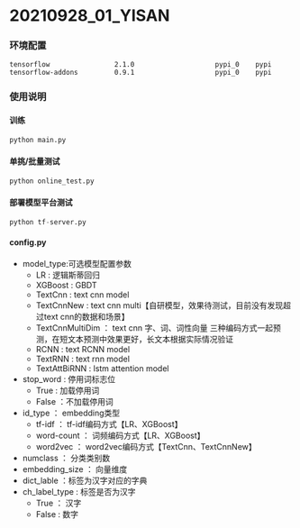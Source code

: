 # 20210928_01_YISAN
### 环境配置

```buildoutcfg
tensorflow                2.1.0                    pypi_0    pypi
tensorflow-addons         0.9.1                    pypi_0    pypi
```

### 使用说明             

#### 训练
```python
python main.py
```
#### 单挑/批量测试
```python
python online_test.py
```
#### 部署模型平台测试
```python
python tf-server.py
```
#### config.py
+ model_type:可选模型配置参数
    + LR : 逻辑斯蒂回归
    + XGBoost : GBDT
    + TextCnn : text cnn model
    + TextCnnNew : text cnn multi【自研模型，效果待测试，目前没有发现超过text cnn的数据和场景】
    + TextCnnMultiDim ： text cnn  字、词、词性向量 三种编码方式一起预测，在短文本预测中效果更好，长文本根据实际情况验证
    + RCNN : text RCNN model
    + TextRNN : text rnn model
    + TextAttBiRNN : lstm attention model
+ stop_word : 停用词标志位
    + True : 加载停用词
    + False ：不加载停用词
+ id_type ： embedding类型
    + tf-idf ： tf-idf编码方式【LR、XGBoost】
    + word-count ： 词频编码方式【LR、XGBoost】
    + word2vec ： word2vec编码方式【TextCnn、TextCnnNew】
+ numclass ： 分类类别数
+ embedding_size ： 向量维度
+ dict_lable ：标签为汉字对应的字典
+ ch_label_type : 标签是否为汉字
    + True ： 汉字
    + False : 数字

